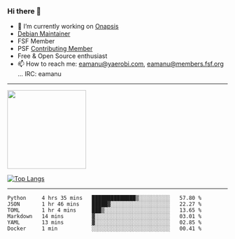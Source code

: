 ### Hi there 👋


- 🔭 I’m currently working on [Onapsis](http://onapsis.com)
- [Debian Maintainer](https://qa.debian.org/developer.php?login=eamanu%40yaerobi.com)
- FSF Member
- PSF [Contributing Member](https://www.python.org/psf/membership/#what-membership-classes-are-there)
- Free & Open Source enthusiast 
- 📫 How to reach me: eamanu@yaerobi.com, eamanu@members.fsf.org ... IRC: eamanu

---

<img height="180em" src="https://github-readme-stats.vercel.app/api?theme=dark&username=eamanu&show_icons=true&hide_border=true&&count_private=true&include_all_commits=true" />

[![Top Langs](https://github-readme-stats.vercel.app/api/top-langs/?theme=dark&username=eamanu&layout=compact)](https://github.com/anuraghazra/github-readme-stats)

---

<!--START_SECTION:waka-->

```text
Python     4 hrs 35 mins   ██████████████▒░░░░░░░░░░   57.80 %
JSON       1 hr 46 mins    █████▓░░░░░░░░░░░░░░░░░░░   22.27 %
TOML       1 hr 4 mins     ███▒░░░░░░░░░░░░░░░░░░░░░   13.65 %
Markdown   14 mins         ▓░░░░░░░░░░░░░░░░░░░░░░░░   03.01 %
YAML       13 mins         ▓░░░░░░░░░░░░░░░░░░░░░░░░   02.85 %
Docker     1 min           ░░░░░░░░░░░░░░░░░░░░░░░░░   00.41 %
```

<!--END_SECTION:waka-->
